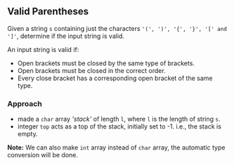 ## Valid Parentheses

Given a string `s` containing just the characters `'(', ')', '{', '}', '[' and ']'`, determine if the input string is valid.

An input string is valid if:

* Open brackets must be closed by the same type of brackets.
* Open brackets must be closed in the correct order.
* Every close bracket has a corresponding open bracket of the same type.

### Approach

- made a `char` array *'stack'* of length `l`, where `l` is the length of string `s`.
- integer `top` acts as a top of the stack, initially set to -1. i.e., the stack is empty.

**Note:** We can also make `int` array instead of `char` array, the automatic type conversion will be done.

